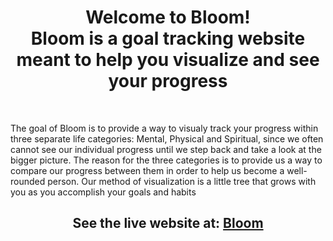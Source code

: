 <h1 align='center'>Welcome to Bloom!<br> Bloom is a goal tracking website meant to help you visualize and see your progress</h1>

&nbsp;

<p>The goal of Bloom is to provide a way to visualy track your progress within three separate life categories: Mental, Physical and Spiritual,
           since we often cannot see our individual progress until we step back and take a look at the bigger picture. The reason for the three categories
           is to provide us a way to compare our progress between them in order to help us become a well-rounded person. Our method of visualization is a little
           tree that grows with you as you accomplish your goals and habits </p>

<h2 align='center'> See the live website at: 
<a href="https://full-bloom.in">Bloom</a>
</h2>

